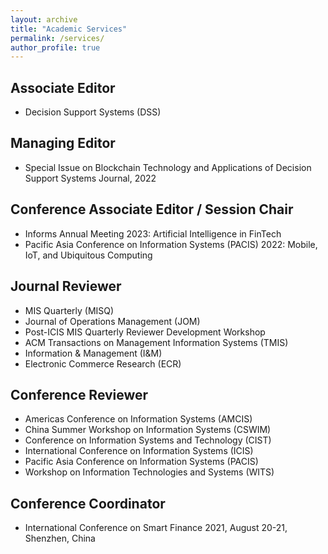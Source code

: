 ```yaml
---
layout: archive
title: "Academic Services"
permalink: /services/
author_profile: true
---
```


## Associate Editor
* Decision Support Systems (DSS)

## Managing Editor
* Special Issue on Blockchain Technology and Applications of Decision Support Systems Journal, 2022

## Conference Associate Editor / Session Chair
* Informs Annual Meeting 2023: Artificial Intelligence in FinTech
* Pacific Asia Conference on Information Systems (PACIS) 2022: Mobile, IoT, and Ubiquitous Computing

## Journal Reviewer
* MIS Quarterly (MISQ)
* Journal of Operations Management (JOM)
* Post-ICIS MIS Quarterly Reviewer Development Workshop
* ACM Transactions on Management Information Systems (TMIS)
* Information & Management (I&M)
* Electronic Commerce Research (ECR)

## Conference Reviewer
* Americas Conference on Information Systems (AMCIS)
* China Summer Workshop on Information Systems (CSWIM)
* Conference on Information Systems and Technology (CIST)
* International Conference on Information Systems (ICIS)
* Pacific Asia Conference on Information Systems (PACIS)
* Workshop on Information Technologies and Systems (WITS)

## Conference Coordinator
* International Conference on Smart Finance 2021, August 20-21, Shenzhen, China





